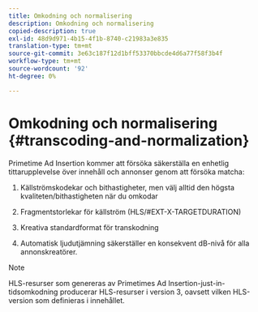 ```yaml
---
title: Omkodning och normalisering
description: Omkodning och normalisering
copied-description: true
exl-id: 48d9d971-4b15-4f1b-8740-c21983a3e835
translation-type: tm+mt
source-git-commit: 3e63c187f12d1bff53370bbcde4d6a77f58f3b4f
workflow-type: tm+mt
source-wordcount: '92'
ht-degree: 0%

---
```


# Omkodning och normalisering {#transcoding-and-normalization}

Primetime Ad Insertion kommer att försöka säkerställa en enhetlig tittarupplevelse över innehåll och annonser genom att försöka matcha:

1. Källströmskodekar och bithastigheter, men välj alltid den högsta kvaliteten/bithastigheten när du omkodar

1. Fragmentstorlekar för källström (HLS/#EXT-X-TARGETDURATION)

1. Kreativa standardformat för transkodning

1. Automatisk ljudutjämning säkerställer en konsekvent dB-nivå för alla annonskreatörer.

>[!NOTE]
>
>HLS-resurser som genereras av Primetimes Ad Insertion-just-in-tidsomkodning producerar HLS-resurser i version 3, oavsett vilken HLS-version som definieras i innehållet.

